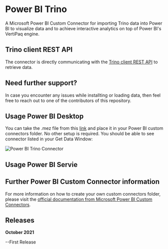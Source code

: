 # Power BI Trino
A Microsoft Power BI Custom Connector for importing Trino data into Power BI to visualize data and to achieve interactive analytics on top of Power BI's VertiPaq engine. 

## Trino client REST API
The connector is directly communicating with the [Trino client REST API](https://trino.io/docs/current/develop/client-protocol.html) to retrieve data.

## Need further support?
In case you encounter any issues while installting or loading data, then feel free to reach out to one of the contributors of this repository. 

## Usage Power BI Desktop
You can take the .mez file from this [link](https://github.com/pichlerpa/PowerBITrinoConnector/blob/master/Trino/bin/Debug/Trino.mez) and place it in your Power BI custom connectors folder. No other setup is required. You should be able to see connector listed in your Get Data Window:

![Power BI Trino Connector](https://github.com/pichlerpa/PowerBITrinoConnector/blob/master/Trino/img/MenuConnector.JPG)

## Usage Power BI Servie

## Further Power BI Custom Connector information
For more information on how to create your own custom connectors folder, please visit the [official documentation from Microsoft Power BI Custom Connectors](https://docs.microsoft.com/en-us/power-bi/connect-data/desktop-connector-extensibility#custom-connectors).

## Releases

**October 2021**

--First Release
